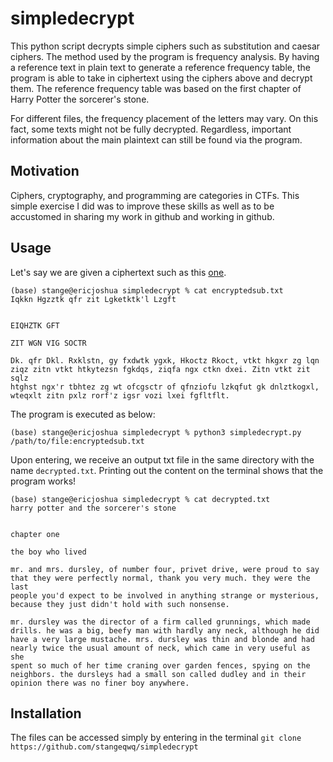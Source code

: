 # simpledecrypt
This python script decrypts simple ciphers such as substitution and caesar ciphers. The method used by the program is frequency analysis. By having a reference text in plain text to generate a reference frequency table, the program is able to take in ciphertext using the ciphers above and decrypt them. The reference frequency table was based on the first chapter of Harry Potter the sorcerer's stone.

For different files, the frequency placement of the letters may vary. On this fact, some texts might not be fully decrypted. Regardless, important information about the main plaintext can still be found via the program.

## Motivation

Ciphers, cryptography, and programming are categories in CTFs. This simple exercise I did was to improve these skills as well as to be accustomed in sharing my work in github and working in github.

## Usage

Let's say we are given a ciphertext such as this [one](encryptedsub.txt).
```console
(base) stange@ericjoshua simpledecrypt % cat encryptedsub.txt
Iqkkn Hgzztk qfr zit Lgketktk'l Lzgft


EIQHZTK GFT

ZIT WGN VIG SOCTR

Dk. qfr Dkl. Rxklstn, gy fxdwtk ygxk, Hkoctz Rkoct, vtkt hkgxr zg lqn
ziqz zitn vtkt htkytezsn fgkdqs, ziqfa ngx ctkn dxei. Zitn vtkt zit sqlz
htghst ngx'r tbhtez zg wt ofcgsctr of qfnziofu lzkqfut gk dnlztkogxl,
wteqxlt zitn pxlz rorf'z igsr vozi lxei fgfltflt.
```

The program is executed as below:
```console
(base) stange@ericjoshua simpledecrypt % python3 simpledecrypt.py
/path/to/file:encryptedsub.txt
```
Upon entering, we receive an output txt file in the same directory with the name `decrypted.txt`. Printing out the content on the terminal shows that the program works!

```console
(base) stange@ericjoshua simpledecrypt % cat decrypted.txt
harry potter and the sorcerer's stone


chapter one

the boy who lived

mr. and mrs. dursley, of number four, privet drive, were proud to say
that they were perfectly normal, thank you very much. they were the last
people you'd expect to be involved in anything strange or mysterious,
because they just didn't hold with such nonsense.

mr. dursley was the director of a firm called grunnings, which made
drills. he was a big, beefy man with hardly any neck, although he did
have a very large mustache. mrs. dursley was thin and blonde and had
nearly twice the usual amount of neck, which came in very useful as she
spent so much of her time craning over garden fences, spying on the
neighbors. the dursleys had a small son called dudley and in their
opinion there was no finer boy anywhere.
```

## Installation

The files can be accessed simply by entering in the terminal `git clone https://github.com/stangeqwq/simpledecrypt`



